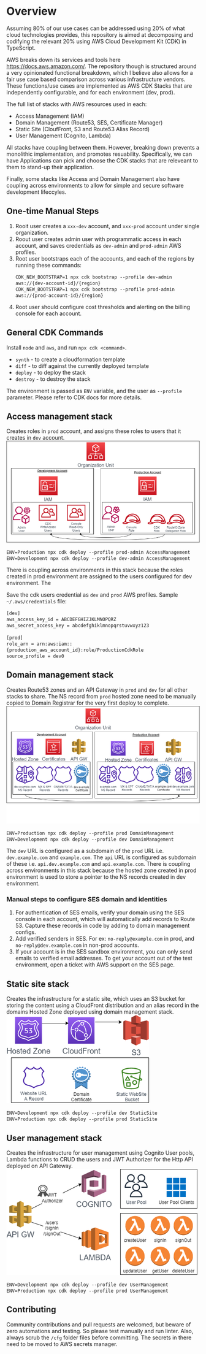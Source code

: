# Overview
Assuming 80% of our use cases can be addressed using 20% of what cloud technologies provides, this repository is aimed at decomposing and codifying the relevant 20% using AWS Cloud Development Kit (CDK) in TypeScript.

AWS breaks down its services and tools here https://docs.aws.amazon.com/. The repository though is structured around a very opinionated functional breakdown, which I believe also allows for a fair use case based comparison across various infrastructure vendors. These functions/use cases are implemented as AWS CDK Stacks that are independently configurable, and for each environment (dev, prod).

The full list of stacks with AWS resources used in each:
* Access Management (IAM)
* Domain Management (Route53, SES, Certificate Manager)
* Static Site (CloufFront, S3 and Route53 Alias Record)
* User Management (Cognito, Lambda)

All stacks have coupling between them. However, breaking down prevents a monolithic implementation, and promotes resuability. Specifically, we can have Applications can pick and choose the CDK stacks that are releveant to them to stand-up their application.

Finally, some stacks like Access and Domain Management also have coupling across environments to allow for simple and secure software development lifeccyles.

## One-time Manual Steps
1. Rooit user creates a `xxx-dev` account, and `xxx-prod` account under single organization.
2. Roout user creates admin user with programmatic access in each account, and saves credentials as `dev-admin` and `prod-admin` AWS profiles.
3. Root user bootstraps each of the accounts, and each of the regions by running these commands:
    ```
    CDK_NEW_BOOTSTRAP=1 npx cdk bootstrap --profile dev-admin aws://{dev-account-id}/{region}
    CDK_NEW_BOOTSTRAP=1 npx cdk bootstrap --profile prod-admin aws://{prod-account-id}/{region}
    ```
4. Root user should configure cost thresholds and alerting on the billing console for each account.

## General CDK Commands
Install `node` and `aws`, and run `npx cdk <command>`. 
* `synth` - to create a cloudformation template
* `diff` - to diff against the currently deployed template 
* `deploy` - to deploy the stack
* `destroy` - to destroy the stack

The environment is passed as `ENV` variable, and the user as `--profile` parameter. Please refer to CDK docs for more details.

## Access management stack
Creates roles in `prod` account, and assigns these roles to users that it creates in `dev` account.
![AccessManagementDesign](./img/AccessManagementDesign.png)

```
ENV=Production npx cdk deploy --profile prod-admin AccessManagement
ENV=Development npx cdk deploy --profile dev-admin AccessManagement
```
There is coupling across environments in this stack because the roles created in prod environment are assigned to the users configured for dev environment. The 

Save the cdk users credential as `dev` and `prod` AWS profiles. Sample  `~/.aws/credentials` file:
```
[dev]
aws_access_key_id = ABCDEFGHIZJKLMNOPQRZ
aws_secret_access_key = abcdefghiklmnopqrstuvwxyz123

[prod]
role_arn = arn:aws:iam::{production_aws_account_id}:role/ProductionCdkRole
source_profile = dev0
```

## Domain management stack
Creates Route53 zones and an API Gateway in `prod` and `dev` for all other stacks to share. The NS record from `prod` hosted zone need to be manually copied to Domain Registrar for the very first deploy to complete.
![DomainManagementDesign](./img/DomainManagementDesign.png)
```
ENV=Production npx cdk deploy --profile prod DomainManagement
ENV=Development npx cdk deploy --profile dev DomainManagement
```
The `dev` URL is configured as a subdomain of the `prod` URL i.e. `dev.example.com` and `example.com`. The `api` URL is configured as subdomain of these i.e. `api.dev.example.com` and `api.example.com`. There is coupling across environments in this stack because the hosted zone created in prod environment is used to store a pointer to the NS records created in dev environment.


### Manual steps to configure SES domain and identities
1. For authentication of SES emails, verify your domain using the SES console in each account, which will automatically add records to Route 53. Capture these records in code by adding to domain management configs.
2. Add verified senders in SES. For ex: `no-reply@example.com` in prod, and `no-reply@dev.example.com` in non-prod accounts.
3. If your account is in the SES sandbox environment, you can only send emails to verified email addresses. To get your account out of the test environment, open a ticket with AWS support on the SES page. 

## Static site stack
Creates the infrastructure for a static site, which uses an S3 bucket for storing the content using a CloudFront distribution and an alias record in the domains Hosted Zone deployed using domain management stack.
![StaticSiteDesign](./img/StaticSiteDesign.png)
```
ENV=Development npx cdk deploy --profile dev StaticSite
ENV=Production npx cdk deploy --profile prod StaticSite
```

## User management stack
Creates the infrastructure for user management using Cognito User pools, Lambda functions to CRUD the users and JWT Authorizer for the Http API deployed on API Gateway.
![UserManagementDesign](./img/UserManagementDesign.png)
```
ENV=Development npx cdk deploy --profile dev UserManagement
ENV=Production npx cdk deploy --profile prod UserManagement
```

## Contributing
Community contributions and pull requests are welcomed, but beware of zero automations and testing. So please test manually and run linter. Also, always scrub the `/cfg` folder files before committing. The secrets in there need to be moved to AWS secrets manager.
